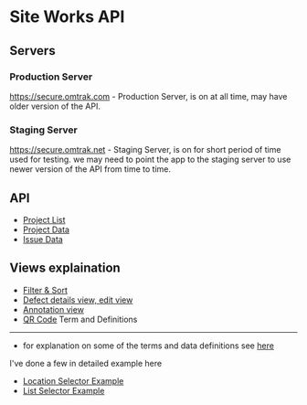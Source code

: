 Site Works API
============== 

Servers
-------

### Production Server ###

https://secure.omtrak.com - Production Server, is on at all time, may have older version of the API.

### Staging Server ###

https://secure.omtrak.net - Staging Server, is on for short period of time used for testing.  we may need to point the app to the staging server to use newer version of the API from time to time.

API 
---
* [Project List](project-list.md "Project List")
* [Project Data](project-data.md "Project List")
* [Issue Data](issue-data.md "Project List")

Views explaination
------------------
* [Filter & Sort](filter-sort.md "location filter, filter, sort")
* [Defect details view, edit view](defect-details-view.md "Defect details view, edit view")
* [Annotation view](photo-annotation.md)
* [QR Code](qr-code-scan.md)
Term and Definitions
--------------------
* for explanation on some of the terms and data definitions see [here](definitions.md "Definitions")

I've done a few in detailed example here

* [Location Selector Example](location-example.md "Location Selector Example")
* [List Selector Example](list-example.md "List Selector Example")



